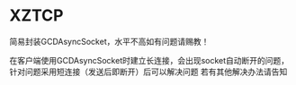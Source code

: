 # XZTCP
简易封装GCDAsyncSocket，水平不高如有问题请赐教！

在客户端使用GCDAsyncSocket时建立长连接，会出现socket自动断开的问题，针对问题采用短连接（发送后即断开）后可以解决问题
若有其他解决办法请告知
